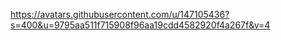 https://avatars.githubusercontent.com/u/147105436?s=400&u=9795aa511f715908f96aa19cdd4582920f4a267f&v=4
